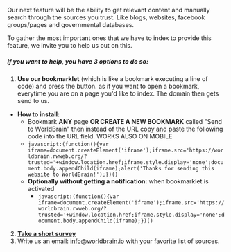 Our next feature will be the ability to get relevant content and manually search through the sources you trust. Like blogs, websites, facebook groups/pages and governmental databases. 

To gather the most important ones that we have to index to provide this feature, we invite you to help us out on this. 

##### If you want to help, you have 3 options to do so:

 1. **Use our bookmarklet** (which is like a bookmark executing a line of code) and press the button. as if you want to open a bookmark, everytime you are on a page you'd like to index. The domain then gets send to us. 
  - **How to install:**
    -  Bookmark **ANY** page **OR CREATE A NEW BOOKMARK** called "Send to WorldBrain" then instead of the URL copy and paste the following code into the URL field. WORKS ALSO ON MOBILE
      - `javascript:(function(){var iframe=document.createElement('iframe');iframe.src='https://worldbrain.rwweb.org/?trusted='+window.location.href;iframe.style.display='none';document.body.appendChild(iframe);alert('Thanks for sending this website to WorldBrain!');})()`
      - **Optionally without getting a notification:** when bookmarklet is activated
         - `javascript:(function(){var iframe=document.createElement('iframe');iframe.src='https://worldbrain.rwweb.org/?trusted='+window.location.href;iframe.style.display='none';document.body.appendChild(iframe);})()`
 2. **[Take a short survey](https://docs.google.com/forms/u/0/d/1wHVCylCZ2rQjP4GPE0hxZEklNh23X78XimERX_-NyvI/edit)**
 3. Write us an email: [info@worldbrain.io](mailto:info@worldbrain.io) with your favorite list of sources.
  
